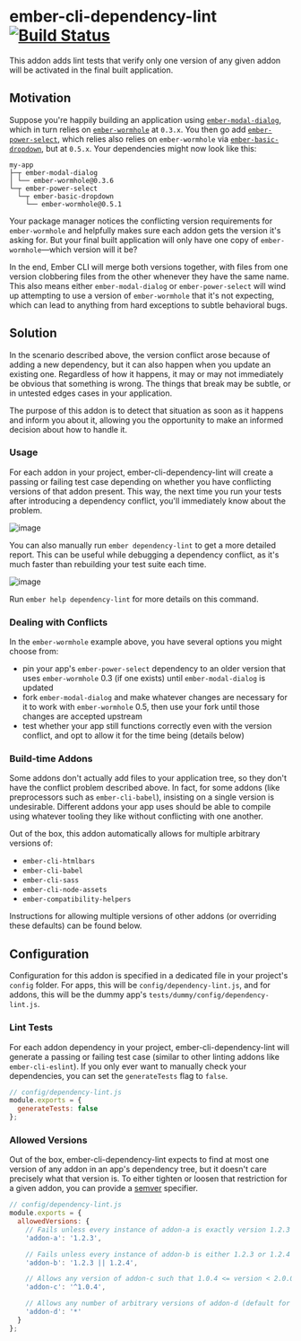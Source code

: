 # ember-cli-dependency-lint [![Build Status](https://travis-ci.org/salsify/ember-cli-dependency-lint.svg?branch=master)](https://travis-ci.org/salsify/ember-cli-dependency-lint)

This addon adds lint tests that verify only one version of any given addon will be activated in the final built application.

## Motivation

Suppose you're happily building an application using [`ember-modal-dialog`](https://github.com/yapplabs/ember-modal-dialog), which in turn relies on [`ember-wormhole`](https://github.com/yapplabs/ember-wormhole) at `0.3.x`. You then go add [`ember-power-select`](https://github.com/cibernox/ember-power-select), which relies also relies on `ember-wormhole` via [`ember-basic-dropdown`](https://github.com/cibernox/ember-basic-dropdown), but at `0.5.x`. Your dependencies might now look like this:

```
my-app
├─┬ ember-modal-dialog
│ └── ember-wormhole@0.3.6
└─┬ ember-power-select
  └─┬ ember-basic-dropdown
    └── ember-wormhole@0.5.1
```

Your package manager notices the conflicting version requirements for `ember-wormhole` and helpfully makes sure each addon gets the version it's asking for. But your final built application will only have one copy of `ember-wormhole`—which version will it be?

In the end, Ember CLI will merge both versions together, with files from one version clobbering files from the other whenever they have the same name. This also means either `ember-modal-dialog` or `ember-power-select` will wind up attempting to use a version of `ember-wormhole` that it's not expecting, which can lead to anything from hard exceptions to subtle behavioral bugs.

## Solution

In the scenario described above, the version conflict arose because of adding a new dependency, but it can also happen when you update an existing one. Regardless of how it happens, it may or may not immediately be obvious that something is wrong. The things that break may be subtle, or in untested edges cases in your application.

The purpose of this addon is to detect that situation as soon as it happens and inform you about it, allowing you the opportunity to make an informed decision about how to handle it.

### Usage

For each addon in your project, ember-cli-dependency-lint will create a passing or failing test case depending on whether you have conflicting versions of that addon present. This way, the next time you run your tests after introducing a dependency conflict, you'll immediately know about the problem.

![image](https://cloud.githubusercontent.com/assets/108688/22833669/c5d35a9a-ef80-11e6-8043-9c6de18e8d6e.png)

You can also manually run `ember dependency-lint` to get a more detailed report. This can be useful while debugging a dependency conflict, as it's much faster than rebuilding your test suite each time.

![image](https://cloud.githubusercontent.com/assets/108688/22833728/009c1bd0-ef81-11e6-853c-8516f13b58fd.png)

Run `ember help dependency-lint` for more details on this command.

### Dealing with Conflicts

In the `ember-wormhole` example above, you have several options you might choose from:

 - pin your app's `ember-power-select` dependency to an older version that uses `ember-wormhole` 0.3 (if one exists) until `ember-modal-dialog` is updated
 - fork `ember-modal-dialog` and make whatever changes are necessary for it to work with `ember-wormhole` 0.5, then use your fork until those changes are accepted upstream
 - test whether your app still functions correctly even with the version conflict, and opt to allow it for the time being (details below)

### Build-time Addons

Some addons don't actually add files to your application tree, so they don't have the conflict problem described above. In fact, for some addons (like preprocessors such as `ember-cli-babel`), insisting on a single version is undesirable. Different addons your app uses should be able to compile using whatever tooling they like without conflicting with one another.

Out of the box, this addon automatically allows for multiple arbitrary versions of:
 - `ember-cli-htmlbars`
 - `ember-cli-babel`
 - `ember-cli-sass`
 - `ember-cli-node-assets`
 - `ember-compatibility-helpers` 

Instructions for allowing multiple versions of other addons (or overriding these defaults) can be found below.

## Configuration

Configuration for this addon is specified in a dedicated file in your project's `config` folder. For apps, this will be `config/dependency-lint.js`, and for addons, this will be the dummy app's `tests/dummy/config/dependency-lint.js`.

### Lint Tests

For each addon dependency in your project, ember-cli-dependency-lint will generate a passing or failing test case (similar to other linting addons like `ember-cli-eslint`). If you only ever want to manually check your dependencies, you can set the `generateTests` flag to `false`.

```js
// config/dependency-lint.js
module.exports = {
  generateTests: false
};
```

### Allowed Versions

Out of the box, ember-cli-dependency-lint expects to find at most one version of any addon in an app's dependency tree, but it doesn't care precisely what that version is. To either tighten or loosen that restriction for a given addon, you can provide a [semver](https://github.com/npm/node-semver) specifier.

```js
// config/dependency-lint.js
module.exports = {
  allowedVersions: {
    // Fails unless every instance of addon-a is exactly version 1.2.3
    'addon-a': '1.2.3',

    // Fails unless every instance of addon-b is either 1.2.3 or 1.2.4
    'addon-b': '1.2.3 || 1.2.4',

    // Allows any version of addon-c such that 1.0.4 <= version < 2.0.0
    'addon-c': '^1.0.4',

    // Allows any number of arbitrary versions of addon-d (default for the addons listed above in Build-time Addons)
    'addon-d': '*'
  }
};
```
